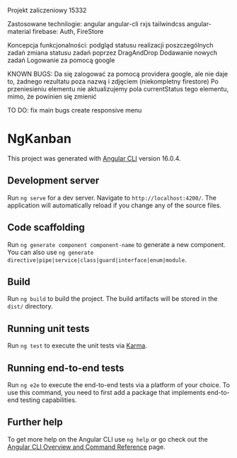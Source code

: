 Projekt zaliczeniowy 15332

Zastosowane technilogie: 
  angular
  angular-cli
  rxjs
  tailwindcss
  angular-material 
  firebase: Auth, FireStore 
  
Koncepcja funkcjonalności:
  podgląd statusu realizacji poszczególnych zadań 
  zmiana statusu zadań poprzez DragAndDrop
  Dodawanie nowych zadań
  Logowanie za pomocą google 
  
KNOWN BUGS: 
  Da się zalogować za pomocą providera google, ale nie daje to, żadnego rezultatu poza nazwą i zdjęciem (niekompletny firestore)
  Po przeniesieniu elementu nie aktualizujemy pola currentStatus tego elementu, mimo, że powinien się zmienić 
  
 TO DO: 
  fix main bugs 
  create responsive menu
  


# NgKanban

This project was generated with [Angular CLI](https://github.com/angular/angular-cli) version 16.0.4.

## Development server

Run `ng serve` for a dev server. Navigate to `http://localhost:4200/`. The application will automatically reload if you change any of the source files.

## Code scaffolding

Run `ng generate component component-name` to generate a new component. You can also use `ng generate directive|pipe|service|class|guard|interface|enum|module`.

## Build

Run `ng build` to build the project. The build artifacts will be stored in the `dist/` directory.

## Running unit tests

Run `ng test` to execute the unit tests via [Karma](https://karma-runner.github.io).

## Running end-to-end tests

Run `ng e2e` to execute the end-to-end tests via a platform of your choice. To use this command, you need to first add a package that implements end-to-end testing capabilities.

## Further help

To get more help on the Angular CLI use `ng help` or go check out the [Angular CLI Overview and Command Reference](https://angular.io/cli) page.
